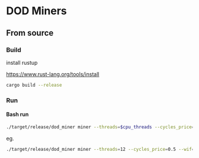 # DOD Miners

## From source
### Build
install rustup

https://www.rust-lang.org/tools/install

```bash
cargo build --release
```


### Run

#### Bash run
```bash
./target/release/dod_miner miner --threads=$cpu_threads --cycles_price=$cycles_price --wif=$wif_priv_key
```

eg.
```bash
./target/release/dod_miner miner --threads=12 --cycles_price=0.5 --wif=xxxxxxxxxxxxxxxxxxxxx
```